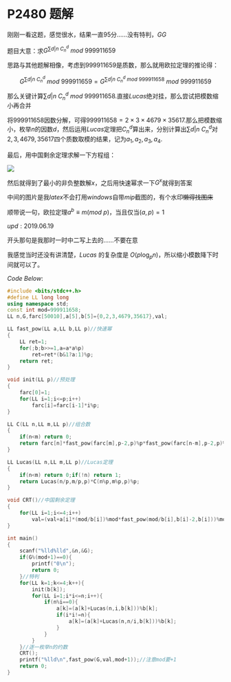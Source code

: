 # P2480 题解

刚刚一看这题，感觉很水，结果一直$95$分……没有特判，$GG$

题目大意：求$G^{\sum{d|n\ C_n^d}}\ mod\ 999911659$

思路与其他题解相像，考虑到$999911659$是质数，那么就用欧拉定理的推论得：

$$G^{\sum{d|n\ C_n^d}}\ mod\ 999911659=G^{\sum{d|n\ C_n^d\ mod\ 999911658}}\ mod\ 999911659$$

那么关键计算$\sum{d|n\ C_n^d}\ mod\ 999911658$.直接$Lucas$绝对挂，那么尝试把模数缩小再合并

将$999911658$因数分解，可得$999911658=2\times 3\times 4679\times 35617$.那么把模数缩小，枚举$n$的因数$d$，然后运用$Lucas$定理把$C_n^d$算出来，分别计算出$\sum{d|n\ C_n^d}$对$2,3,4679,35617$四个质数取模的结果，记为$a_1,a_2,a_3,a_4$.

最后，用中国剩余定理求解一下方程组：

![](https://cdn.luogu.com.cn/upload/pic/33545.png)

然后就得到了最小的非负整数解$x$，之后用快速幂求一下$G^x$就得到答案

中间的图片是我$latex$不会打用$windows$自带$mip$截图的，有个水印~~懒得找图床~~

顺带说一句，欧拉定理$a^b\equiv m(mod\ p)$，当且仅当$(a,p)=1$

$upd:2019.06.19$

开头那句是我那时一时中二写上去的……不要在意

我感觉当时还没有讲清楚，$Lucas$ 的复杂度是 $O(p\log_p n)$，所以缩小模数降下时间就可以了。

$Code\ Below:$
```cpp
#include <bits/stdc++.h>
#define LL long long
using namespace std;
const int mod=999911658;
LL n,G,farc[50010],a[5],b[5]={0,2,3,4679,35617},val;

LL fast_pow(LL a,LL b,LL p)//快速幂
{
	LL ret=1;
	for(;b;b>>=1,a=a*a%p)
		ret=ret*(b&1?a:1)%p;
	return ret;
}

void init(LL p)//预处理
{
	farc[0]=1;
	for(LL i=1;i<=p;i++)
		farc[i]=farc[i-1]*i%p;
}

LL C(LL n,LL m,LL p)//组合数
{
	if(n<m) return 0;
	return farc[n]*fast_pow(farc[m],p-2,p)%p*fast_pow(farc[n-m],p-2,p)%p;
}

LL Lucas(LL n,LL m,LL p)//Lucas定理
{
	if(n<m) return 0;if(!n) return 1;
	return Lucas(n/p,m/p,p)*C(n%p,m%p,p)%p;
}

void CRT()//中国剩余定理
{
	for(LL i=1;i<=4;i++)
		val=(val+a[i]*(mod/b[i])%mod*fast_pow(mod/b[i],b[i]-2,b[i]))%mod;
}

int main()
{
	scanf("%lld%lld",&n,&G);
	if(G%(mod+1)==0){
		printf("0\n");
		return 0;
	}//特判
	for(LL k=1;k<=4;k++){
		init(b[k]);
		for(LL i=1;i*i<=n;i++){
			if(n%i==0){
				a[k]=(a[k]+Lucas(n,i,b[k]))%b[k];
				if(i*i!=n){
					a[k]=(a[k]+Lucas(n,n/i,b[k]))%b[k];
				}
			}
		}
	}//逐一枚举n的约数
	CRT();
	printf("%lld\n",fast_pow(G,val,mod+1));//注意mod要+1
	return 0;
}
```